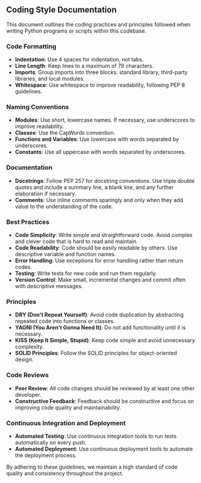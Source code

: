 ## Coding Style Documentation

This document outlines the coding practices and principles followed when writing Python programs or scripts within this codebase.

### Code Formatting

- **Indentation**: Use 4 spaces for indentation, not tabs.
- **Line Length**: Keep lines to a maximum of 79 characters.
- **Imports**: Group imports into three blocks: standard library, third-party libraries, and local modules.
- **Whitespace**: Use whitespace to improve readability, following PEP 8 guidelines.

### Naming Conventions

- **Modules**: Use short, lowercase names. If necessary, use underscores to improve readability.
- **Classes**: Use the CapWords convention.
- **Functions and Variables**: Use lowercase with words separated by underscores.
- **Constants**: Use all uppercase with words separated by underscores.

### Documentation

- **Docstrings**: Follow PEP 257 for docstring conventions. Use triple double quotes and include a summary line, a blank line, and any further elaboration if necessary.
- **Comments**: Use inline comments sparingly and only when they add value to the understanding of the code.

### Best Practices

- **Code Simplicity**: Write simple and straightforward code. Avoid complex and clever code that is hard to read and maintain.
- **Code Readability**: Code should be easily readable by others. Use descriptive variable and function names.
- **Error Handling**: Use exceptions for error handling rather than return codes.
- **Testing**: Write tests for new code and run them regularly.
- **Version Control**: Make small, incremental changes and commit often with descriptive messages.

### Principles

- **DRY (Don't Repeat Yourself)**: Avoid code duplication by abstracting repeated code into functions or classes.
- **YAGNI (You Aren't Gonna Need It)**: Do not add functionality until it is necessary.
- **KISS (Keep It Simple, Stupid)**: Keep code simple and avoid unnecessary complexity.
- **SOLID Principles**: Follow the SOLID principles for object-oriented design.

### Code Reviews

- **Peer Review**: All code changes should be reviewed by at least one other developer.
- **Constructive Feedback**: Feedback should be constructive and focus on improving code quality and maintainability.

### Continuous Integration and Deployment

- **Automated Testing**: Use continuous integration tools to run tests automatically on every push.
- **Automated Deployment**: Use continuous deployment tools to automate the deployment process.

By adhering to these guidelines, we maintain a high standard of code quality and consistency throughout the project.
